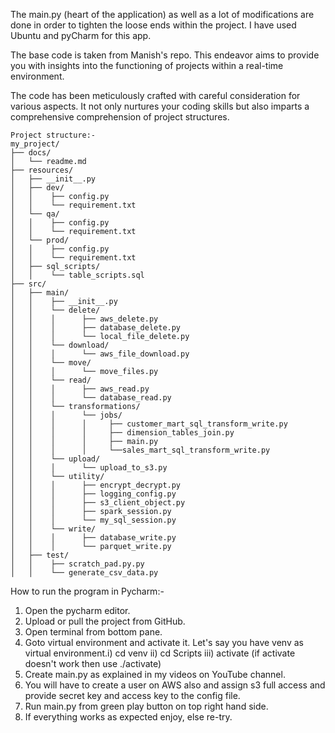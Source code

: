 The main.py (heart of the application) as well as a lot of modifications are done in order to tighten the loose ends within the project.
I have used Ubuntu and pyCharm for this app. 

The base code is taken from Manish's repo.
This endeavor aims to provide you with insights into the functioning of projects within a real-time environment.

The code has been meticulously crafted with careful consideration for various aspects. It not only nurtures your coding skills but also imparts a comprehensive comprehension of project structures.


```plaintext
Project structure:-
my_project/
├── docs/
│   └── readme.md
├── resources/
│   ├── __init__.py
│   ├── dev/
│   │    ├── config.py
│   │    └── requirement.txt
│   └── qa/
│   │    ├── config.py
│   │    └── requirement.txt
│   └── prod/
│   │    ├── config.py
│   │    └── requirement.txt
│   ├── sql_scripts/
│   │    └── table_scripts.sql
├── src/
│   ├── main/
│   │    ├── __init__.py
│   │    └── delete/
│   │    │      ├── aws_delete.py
│   │    │      ├── database_delete.py
│   │    │      └── local_file_delete.py
│   │    └── download/
│   │    │      └── aws_file_download.py
│   │    └── move/
│   │    │      └── move_files.py
│   │    └── read/
│   │    │      ├── aws_read.py
│   │    │      └── database_read.py
│   │    └── transformations/
│   │    │      └── jobs/
│   │    │      │     ├── customer_mart_sql_transform_write.py
│   │    │      │     ├── dimension_tables_join.py
│   │    │      │     ├── main.py
│   │    │      │     └──sales_mart_sql_transform_write.py
│   │    └── upload/
│   │    │      └── upload_to_s3.py
│   │    └── utility/
│   │    │      ├── encrypt_decrypt.py
│   │    │      ├── logging_config.py
│   │    │      ├── s3_client_object.py
│   │    │      ├── spark_session.py
│   │    │      └── my_sql_session.py
│   │    └── write/
│   │    │      ├── database_write.py
│   │    │      └── parquet_write.py
│   ├── test/
│   │    ├── scratch_pad.py.py
│   │    └── generate_csv_data.py
```

How to run the program in Pycharm:-
1. Open the pycharm editor.
2. Upload or pull the project from GitHub.
3. Open terminal from bottom pane.
4. Goto virtual environment and activate it. Let's say you have venv as virtual environment.i) cd venv ii) cd Scripts iii) activate (if activate doesn't work then use ./activate)
5. Create main.py as explained in my videos on YouTube channel.
6. You will have to create a user on AWS also and assign s3 full access and provide secret key and access key to the config file.
7. Run main.py from green play button on top right hand side.
8. If everything works as expected enjoy, else re-try.

